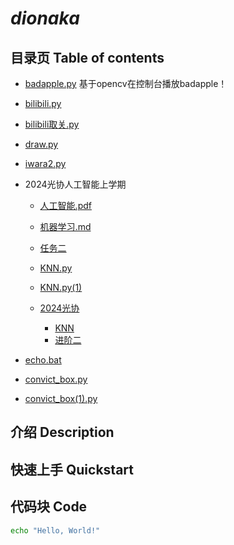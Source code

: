 # *dionaka*

## 目录页 Table of contents

- [badapple.py](badapple.py) 
基于opencv在控制台播放badapple！

- [bilibili.py](bilibili.py)

- [bilibili取关.py](bilibili取关.py)

- [draw.py](draw.py)

- [iwara2.py](iwara2.py)

- 2024光协人工智能上学期
  - [人工智能.pdf](人工智能.pdf)
  - [机器学习.md](机器学习.md)
  - [任务二](new.py)
  - [KNN.py](KNN.py)
  - [KNN.py(1)](KNN.py(1))
  - [2024光协](2024光协)
    
    - [KNN](2024光协/KNN)
    - [进阶二](2024光协/进阶二)
  
- [echo.bat](echo.bat)
- [convict_box.py](convict_box.py)
- [convict_box(1).py](convict_box(1).py)

## 介绍 Description




## 快速上手 Quickstart




## 代码块 Code
```bash
echo "Hello, World!"
